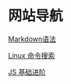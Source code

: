 # 网站导航

[Markdown语法](http://xianbai.me/learn-md/index.html)

[Linux 命令搜索](https://wangchujiang.com/linux-command/)

[JS 基础进阶](https://yangbo5207.github.io/wutongluo/ji-chu-jin-jie-xi-lie/yi-3001-nei-cun-kong-jian-xiang-jie.html)

